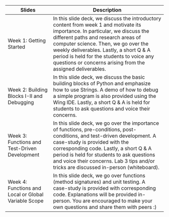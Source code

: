 | Slides | Description | 
| ----- | ----- | 
| Week 1: Getting Started | In this slide deck, we discuss the introductory content from week 1 and motivate its importance. In particular, we discuss the different paths and research areas of computer science. Then, we go over the weekly deliverables. Lastly, a short Q & A period is held for the students to voice any questions or concerns arising from the assigned deliverables. |
| Week 2: Building Blocks I-II and Debugging | In this slide deck, we discuss the basic building blocks of Python and emphasize how to use Strings. A demo of how to debug a simple program is also provided using the Wing IDE. Lastly, a short Q & A is held for students to ask questions and voice their concerns.
| Week 3: Functions and Test-Driven Development | In this slide deck, we go over the importance of functions, pre-conditions, post-conditions, and test-driven development. A case-study is provided with the corresponding code. Lastly, a short Q & A period is held for students to ask questions and voice their concerns. Lab 3 tips and/or tricks are discussed in-person (whiteboard).
| Week 4: Functions and Local or Global Variable Scope | In this slide deck, we go over functions (method signatures) and unit testing. A case-study is provided with corresponding code. Explanations will be provided in-person. You are encouraged to make your own questions and share them with peers :) 